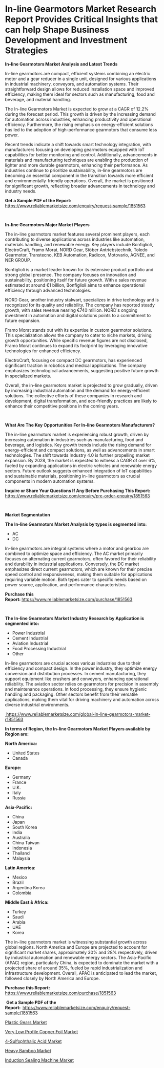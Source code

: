 <p><h1>In-line Gearmotors Market Research Report Provides Critical Insights that can help Shape Business Development and Investment Strategies</h1></p><p><strong>In-line Gearmotors Market Analysis and Latest Trends</strong></p>
<p><p>In-line gearmotors are compact, efficient systems combining an electric motor and a gear reducer in a single unit, designed for various applications in industrial machinery, conveyors, and automation systems. Their straightforward design allows for reduced installation space and improved efficiency, making them ideal for sectors such as manufacturing, food and beverage, and material handling.</p><p>The In-line Gearmotors Market is expected to grow at a CAGR of 12.2% during the forecast period. This growth is driven by the increasing demand for automation across industries, enhancing productivity and operational efficiency. Furthermore, the rising emphasis on energy-efficient solutions has led to the adoption of high-performance gearmotors that consume less power.</p><p>Recent trends indicate a shift towards smart technology integration, with manufacturers focusing on developing gearmotors equipped with IoT capabilities for better monitoring and control. Additionally, advancements in materials and manufacturing techniques are enabling the production of lighter and more durable gearmotors, enhancing their performance. As industries continue to prioritize sustainability, in-line gearmotors are becoming an essential component in the transition towards more efficient and environmentally-friendly operations. Overall, the market is positioned for significant growth, reflecting broader advancements in technology and industry needs.</p></p>
<p><strong>Get a Sample PDF of the Report:&nbsp;</strong> <a href="https://www.reliablemarketsize.com/enquiry/request-sample/1851563?utm_campaign=1103&utm_medium=2&utm_source=Github&utm_content=ia&utm_term=18102024&utm_id=in-line-gearmotors">https://www.reliablemarketsize.com/enquiry/request-sample/1851563</a></p>
<p>&nbsp;</p>
<p><strong>In-line Gearmotors Major Market Players</strong></p>
<p><p>The in-line gearmotors market features several prominent players, each contributing to diverse applications across industries like automation, materials handling, and renewable energy. Key players include Bonfiglioli, ElectroCraft, Framo Morat, NORD Gear, Stöber Antriebstechnik, Toledo Gearmotor, Transtecno, KEB Automation, Radicon, Motovario, AGNEE, and NER GROUP.</p><p>Bonfiglioli is a market leader known for its extensive product portfolio and strong global presence. The company focuses on innovation and sustainability, positioning itself for future growth. With a sales revenue estimated at around €1 billion, Bonfiglioli aims to enhance operational efficiency through advanced technologies.</p><p>NORD Gear, another industry stalwart, specializes in drive technology and is recognized for its quality and reliability. The company has reported steady growth, with sales revenue nearing €740 million. NORD's ongoing investment in automation and digital solutions points to a commitment to future expansion.</p><p>Framo Morat stands out with its expertise in custom gearmotor solutions. This specialization allows the company to cater to niche markets, driving growth opportunities. While specific revenue figures are not disclosed, Framo Morat continues to expand its footprint by leveraging innovative technologies for enhanced efficiency.</p><p>ElectroCraft, focusing on compact DC gearmotors, has experienced significant traction in robotics and medical applications. The company emphasizes technological advancements, suggesting positive future growth in specialized markets.</p><p>Overall, the in-line gearmotors market is projected to grow gradually, driven by increasing industrial automation and the demand for energy-efficient solutions. The collective efforts of these companies in research and development, digital transformation, and eco-friendly practices are likely to enhance their competitive positions in the coming years.</p></p>
<p>&nbsp;</p>
<p><strong>What Are The Key Opportunities For In-line Gearmotors Manufacturers?</strong></p>
<p><p>The in-line gearmotors market is experiencing robust growth, driven by increasing automation in industries such as manufacturing, food and beverage, and logistics. Key growth trends include the rising demand for energy-efficient and compact solutions, as well as advancements in smart technologies. The shift towards Industry 4.0 is further propelling market expansion. By 2028, the market is expected to witness a CAGR of over 6%, fueled by expanding applications in electric vehicles and renewable energy sectors. Future outlook suggests enhanced integration of IoT capabilities and sustainable materials, positioning in-line gearmotors as crucial components in modern automation systems.</p></p>
<p><strong>Inquire or Share Your Questions If Any Before Purchasing This Report:</strong> <a href="https://www.reliablemarketsize.com/enquiry/pre-order-enquiry/1851563?utm_campaign=1103&utm_medium=2&utm_source=Github&utm_content=ia&utm_term=18102024&utm_id=in-line-gearmotors">https://www.reliablemarketsize.com/enquiry/pre-order-enquiry/1851563</a></p>
<p>&nbsp;</p>
<p><strong>Market Segmentation</strong></p>
<p><strong>The In-line Gearmotors Market Analysis by types is segmented into:</strong></p>
<p><ul><li>AC</li><li>DC</li></ul></p>
<p><p>In-line gearmotors are integral systems where a motor and gearbox are combined to optimize space and efficiency. The AC market primarily focuses on alternating current gearmotors, often favored for their reliability and durability in industrial applications. Conversely, the DC market emphasizes direct current gearmotors, which are known for their precise speed control and responsiveness, making them suitable for applications requiring variable motion. Both types cater to specific needs based on power source, application, and performance characteristics.</p></p>
<p><strong>Purchase this Report:&nbsp;</strong><a href="https://www.reliablemarketsize.com/purchase/1851563?utm_campaign=1103&utm_medium=2&utm_source=Github&utm_content=ia&utm_term=18102024&utm_id=in-line-gearmotors">https://www.reliablemarketsize.com/purchase/1851563</a></p>
<p>&nbsp;</p>
<p><strong>The In-line Gearmotors Market Industry Research by Application is segmented into:</strong></p>
<p><ul><li>Power Industrial</li><li>Cement Industrial</li><li>Aviation Industrial</li><li>Food Processing Industrial</li><li>Other</li></ul></p>
<p><p>In-line gearmotors are crucial across various industries due to their efficiency and compact design. In the power industry, they optimize energy conversion and distribution processes. In cement manufacturing, they support equipment like crushers and conveyors, enhancing operational reliability. The aviation sector relies on gearmotors for precision in assembly and maintenance operations. In food processing, they ensure hygienic handling and packaging. Other sectors benefit from their versatile applications, making them vital for driving machinery and automation across diverse industrial environments.</p></p>
<p><a href="https://www.reliablemarketsize.com/global-in-line-gearmotors-market-r1851563?utm_campaign=1103&utm_medium=2&utm_source=Github&utm_content=ia&utm_term=18102024&utm_id=in-line-gearmotors">&nbsp;https://www.reliablemarketsize.com/global-in-line-gearmotors-market-r1851563</a></p>
<p><strong>In terms of Region, the In-line Gearmotors Market Players available by Region are:</strong></p>
<p>
    <p> <strong> North America: </strong>
        <ul>
            <li>United States</li>
            <li>Canada</li>
        </ul>
        </p> 
    <p> <strong> Europe: </strong>
        <ul>
            <li>Germany</li>
            <li>France</li>
            <li>U.K.</li>
            <li>Italy</li>
            <li>Russia</li>
        </ul>
        </p> 
    <p> <strong> Asia-Pacific: </strong>
        <ul>
            <li>China</li>
            <li>Japan</li>
            <li>South Korea</li>
            <li>India</li>
            <li>Australia</li>
            <li>China Taiwan</li>
            <li>Indonesia</li>
            <li>Thailand</li>
            <li>Malaysia</li>
        </ul>
        </p> 
    <p> <strong> Latin America: </strong>
        <ul>
            <li>Mexico</li>
            <li>Brazil</li>
            <li>Argentina Korea</li>
            <li>Colombia</li>
        </ul>
        </p> 
    <p> <strong> Middle East & Africa: </strong>
        <ul>
            <li>Turkey</li>
            <li>Saudi</li>
            <li>Arabia</li>
            <li>UAE</li>
            <li>Korea</li>
        </ul>
    </p>
    </p>
<p><p>The in-line gearmotors market is witnessing substantial growth across global regions. North America and Europe are projected to account for significant market shares, approximately 30% and 28% respectively, driven by industrial automation and renewable energy sectors. The Asia-Pacific (APAC) region, particularly China, is expected to dominate the market with a projected share of around 35%, fueled by rapid industrialization and infrastructure development. Overall, APAC is anticipated to lead the market, followed closely by North America and Europe.</p></p>
<p><strong>Purchase this Report: </strong><a href="https://www.reliablemarketsize.com/purchase/1851563?utm_campaign=1103&utm_medium=2&utm_source=Github&utm_content=ia&utm_term=18102024&utm_id=in-line-gearmotors">https://www.reliablemarketsize.com/purchase/1851563</a></p>
<p>&nbsp;<strong>Get a Sample PDF of the Report:&nbsp;&nbsp;</strong><a href="https://www.reliablemarketsize.com/enquiry/request-sample/1851563?utm_campaign=1103&utm_medium=2&utm_source=Github&utm_content=ia&utm_term=18102024&utm_id=in-line-gearmotors">https://www.reliablemarketsize.com/enquiry/request-sample/1851563</a></p>
<p><strong></strong></p>
<p><p><a href="https://issuu.com/reportprime-2/docs/plastic-gears-market-size-2030.pptx_e256938a868351?utm_campaign=1103&utm_medium=2&utm_source=Github&utm_content=ia&utm_term=18102024&utm_id=in-line-gearmotors">Plastic Gears Market</a></p><p><a href="https://github.com/pzutterh2/Market-Research-Report-List-1/blob/main/very-low-profile-copper-foil-market.md?utm_campaign=1103&utm_medium=2&utm_source=Github&utm_content=ia&utm_term=18102024&utm_id=in-line-gearmotors">Very Low Profile Copper Foil Market</a></p><p><a href="https://github.com/tealewe4ey/Market-Research-Report-List-1/blob/main/4-sulfophthalic-acid-market.md?utm_campaign=1103&utm_medium=2&utm_source=Github&utm_content=ia&utm_term=18102024&utm_id=in-line-gearmotors">4-Sulfophthalic Acid Market</a></p><p><a href="https://www.linkedin.com/pulse/market-leaders-laggards-global-heavy-bamboo-trends-forecast-l1ake?utm_campaign=1103&utm_medium=2&utm_source=Github&utm_content=ia&utm_term=18102024&utm_id=in-line-gearmotors">Heavy Bamboo Market</a></p><p><a href="https://issuu.com/reportprime-2/docs/induction-sealing-machine-market-si_7358fdbdcfb42d?utm_campaign=1103&utm_medium=2&utm_source=Github&utm_content=ia&utm_term=18102024&utm_id=in-line-gearmotors">Induction Sealing Machine Market</a></p></p>